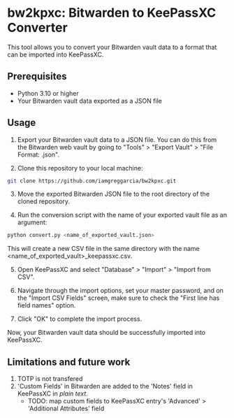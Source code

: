 # bw2kpxc: Bitwarden to KeePassXC Converter

This tool allows you to convert your Bitwarden vault data to a format that can be imported into KeePassXC.

## Prerequisites
* Python 3.10 or higher
* Your Bitwarden vault data exported as a JSON file

## Usage
1. Export your Bitwarden vault data to a JSON file. You can do this from the Bitwarden web vault by going to "Tools" > "Export Vault" > "File Format: .json".

1. Clone this repository to your local machine:

```bash
git clone https://github.com/iamgreggarcia/bw2kpxc.git
```

3. Move the exported Bitwarden JSON file to the root directory of the cloned repository.

4. Run the conversion script with the name of your exported vault file as an argument:

```py
python convert.py <name_of_exported_vault.json>
```

This will create a new CSV file in the same directory with the name <name_of_exported_vault>_keepassxc.csv.

5. Open KeePassXC and select "Database" > "Import" > "Import from CSV".

6. Navigate through the import options, set your master password, and on the "Import CSV Fields" screen, make sure to check the "First line has field names" option.

7. Click "OK" to complete the import process.

Now, your Bitwarden vault data should be successfully imported into KeePassXC.

## Limitations and future work
1. TOTP is not transfered
2. 'Custom Fields' in Bitwarden are added to the 'Notes' field in KeePassXC in _plain text_.
    * TODO: map custom fields to KeePassXC entry's 'Advanced' > 'Additional Attributes' field